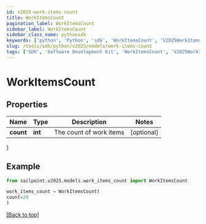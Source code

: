 ```yaml
---
id: v2025-work-items-count
title: WorkItemsCount
pagination_label: WorkItemsCount
sidebar_label: WorkItemsCount
sidebar_class_name: pythonsdk
keywords: ['python', 'Python', 'sdk', 'WorkItemsCount', 'V2025WorkItemsCount'] 
slug: /tools/sdk/python/v2025/models/work-items-count
tags: ['SDK', 'Software Development Kit', 'WorkItemsCount', 'V2025WorkItemsCount']
---
```


# WorkItemsCount


## Properties

Name | Type | Description | Notes
------------ | ------------- | ------------- | -------------
**count** | **int** | The count of work items | [optional] 
}

## Example

```python
from sailpoint.v2025.models.work_items_count import WorkItemsCount

work_items_count = WorkItemsCount(
count=29
)

```
[[Back to top]](#) 

